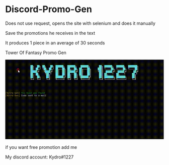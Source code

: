 # Discord-Promo-Gen

Does not use request, opens the site with selenium and does it manually

Save the promotions he receives in the text

It produces 1 piece in an average of 30 seconds

Tower Of Fantasy Promo Gen

<link rel="stylesheet" href="google.com"/>
<img src='Promo Gen.gif'>



if you want free promotion add me

My discord account: Kydro#1227
